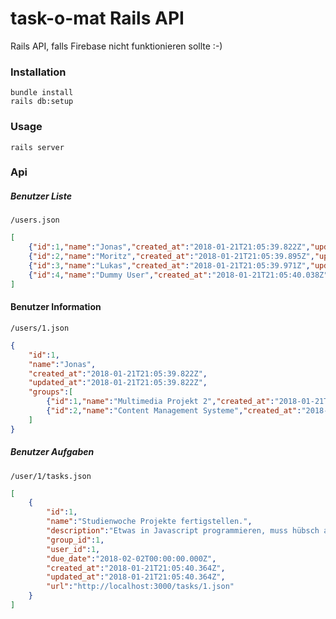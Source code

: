 # task-o-mat Rails API

Rails API, falls Firebase nicht funktionieren sollte :-)

### Installation

```
bundle install
rails db:setup
```

### Usage

`rails server`

### Api

##### Benutzer Liste

`/users.json`
```json
[
    {"id":1,"name":"Jonas","created_at":"2018-01-21T21:05:39.822Z","updated_at":"2018-01-21T21:05:39.822Z"},
    {"id":2,"name":"Moritz","created_at":"2018-01-21T21:05:39.895Z","updated_at":"2018-01-21T21:05:39.895Z"},
    {"id":3,"name":"Lukas","created_at":"2018-01-21T21:05:39.971Z","updated_at":"2018-01-21T21:05:39.971Z"},
    {"id":4,"name":"Dummy User","created_at":"2018-01-21T21:05:40.038Z","updated_at":"2018-01-21T21:05:40.038Z"}
]
```
#### Benutzer Information
`/users/1.json`

```json
{
    "id":1,
    "name":"Jonas",
    "created_at":"2018-01-21T21:05:39.822Z",
    "updated_at":"2018-01-21T21:05:39.822Z",
    "groups":[
        {"id":1,"name":"Multimedia Projekt 2","created_at":"2018-01-21T21:05:40.074Z","updated_at":"2018-01-21T21:05:40.074Z"},
        {"id":2,"name":"Content Management Systeme","created_at":"2018-01-21T21:05:40.086Z","updated_at":"2018-01-21T21:05:40.086Z"}
    ]
}
```

##### Benutzer Aufgaben

`/user/1/tasks.json`

```json
[
    {
        "id":1,
        "name":"Studienwoche Projekte fertigstellen.",
        "description":"Etwas in Javascript programmieren, muss hübsch aussehen :-)",
        "group_id":1,
        "user_id":1,
        "due_date":"2018-02-02T00:00:00.000Z",
        "created_at":"2018-01-21T21:05:40.364Z",
        "updated_at":"2018-01-21T21:05:40.364Z",
        "url":"http://localhost:3000/tasks/1.json"
    }
]
```